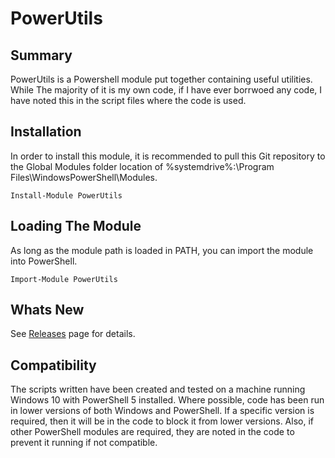 # PowerUtils
**Summary**
-
PowerUtils is a Powershell module put together containing useful utilities. While The majority of it is my own code, if I have ever borrwoed any code, I have noted this in the script files where the code is used.

**Installation**
-
In order to install this module, it is recommended to pull this Git repository to the Global Modules folder location of %systemdrive%:\Program Files\WindowsPowerShell\Modules.

`Install-Module PowerUtils`

**Loading The Module**
-
As long as the module path is loaded in PATH, you can import the module into PowerShell.

`Import-Module PowerUtils`

**Whats New**
-
See [Releases](https://github.com/mouse-man/PowerUtils/releases) page for details.

**Compatibility**
-
The scripts written have been created and tested on a machine running Windows 10 with PowerShell 5 installed. Where possible, code has been run in lower versions of both Windows and PowerShell. If a specific version is required, then it will be in the code to block it from lower versions. Also, if other PowerShell modules are required, they are noted in the code to prevent it running if not compatible. 
